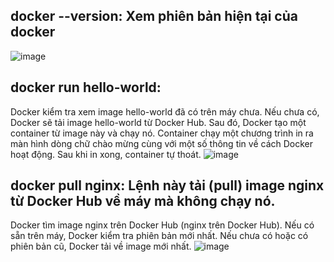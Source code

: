 ## docker --version: Xem phiên bản hiện tại của docker
![image](https://github.com/user-attachments/assets/c4765214-908c-43b4-b434-4326e0336776)
## docker run hello-world:
Docker kiểm tra xem image hello-world đã có trên máy chưa.
Nếu chưa có, Docker sẽ tải image hello-world từ Docker Hub.
Sau đó, Docker tạo một container từ image này và chạy nó.
Container chạy một chương trình in ra màn hình dòng chữ chào mừng cùng với một số thông tin về cách Docker hoạt động.
Sau khi in xong, container tự thoát.
![image](https://github.com/user-attachments/assets/23ca397e-d548-4af3-ad64-953e0d597c37)
##  docker pull nginx: Lệnh này tải (pull) image nginx từ Docker Hub về máy mà không chạy nó.
Docker tìm image nginx trên Docker Hub (nginx trên Docker Hub).
Nếu có sẵn trên máy, Docker kiểm tra phiên bản mới nhất.
Nếu chưa có hoặc có phiên bản cũ, Docker tải về image mới nhất.
![image](https://github.com/user-attachments/assets/368a6192-505e-456e-a728-9ab34a9d5d2b)
